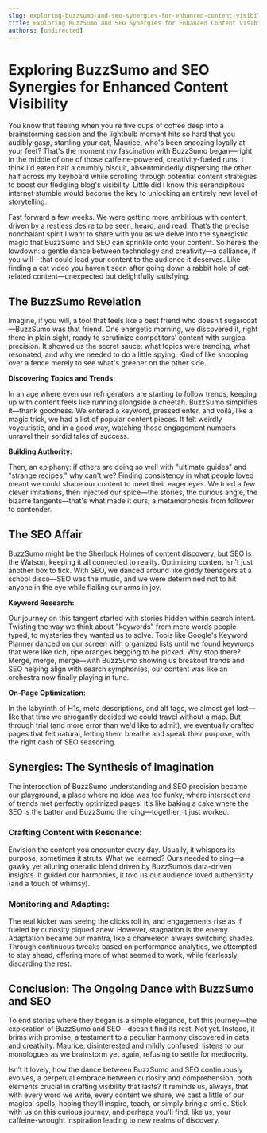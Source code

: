 ```yaml
---
slug: exploring-buzzsumo-and-seo-synergies-for-enhanced-content-visibility
title: Exploring BuzzSumo and SEO Synergies for Enhanced Content Visibility
authors: [undirected]
---
```



# Exploring BuzzSumo and SEO Synergies for Enhanced Content Visibility

You know that feeling when you're five cups of coffee deep into a brainstorming session and the lightbulb moment hits so hard that you audibly gasp, startling your cat, Maurice, who's been snoozing loyally at your feet? That's the moment my fascination with BuzzSumo began—right in the middle of one of those caffeine-powered, creativity-fueled runs. I think I'd eaten half a crumbly biscuit, absentmindedly dispersing the other half across my keyboard while scrolling through potential content strategies to boost our fledgling blog's visibility. Little did I know this serendipitous internet stumble would become the key to unlocking an entirely new level of storytelling.

Fast forward a few weeks. We were getting more ambitious with content, driven by a restless desire to be seen, heard, and read. That’s the precise nonchalant spirit I want to share with you as we delve into the synergistic magic that BuzzSumo and SEO can sprinkle onto your content. So here’s the lowdown: a gentle dance between technology and creativity—a dalliance, if you will—that could lead your content to the audience it deserves. Like finding a cat video you haven't seen after going down a rabbit hole of cat-related content—unexpected but delightfully satisfying.

## The BuzzSumo Revelation

Imagine, if you will, a tool that feels like a best friend who doesn’t sugarcoat—BuzzSumo was that friend. One energetic morning, we discovered it, right there in plain sight, ready to scrutinize competitors’ content with surgical precision. It showed us the secret sauce: what topics were trending, what resonated, and why we needed to do a little spying. Kind of like snooping over a fence merely to see what's greener on the other side.

**Discovering Topics and Trends:**

In an age where even our refrigerators are starting to follow trends, keeping up with content feels like running alongside a cheetah. BuzzSumo simplifies it—thank goodness. We entered a keyword, pressed enter, and voilà, like a magic trick, we had a list of popular content pieces. It felt weirdly voyeuristic, and in a good way, watching those engagement numbers unravel their sordid tales of success.

**Building Authority:**

Then, an epiphany: if others are doing so well with "ultimate guides" and "strange recipes," why can't we? Finding consistency in what people loved meant we could shape our content to meet their eager eyes. We tried a few clever imitations, then injected our spice—the stories, the curious angle, the bizarre tangents—that's what made it ours; a metamorphosis from follower to contender. 

## The SEO Affair

BuzzSumo might be the Sherlock Holmes of content discovery, but SEO is the Watson, keeping it all connected to reality. Optimizing content isn’t just another box to tick. With SEO, we danced around like giddy teenagers at a school disco—SEO was the music, and we were determined not to hit anyone in the eye while flailing our arms in joy.

**Keyword Research:**

Our journey on this tangent started with stories hidden within search intent. Twisting the way we think about "keywords" from mere words people typed, to mysteries they wanted us to solve. Tools like Google's Keyword Planner danced on our screen with organized lists until we found keywords that were like rich, ripe oranges begging to be picked. Why stop there? Merge, merge, merge—with BuzzSumo showing us breakout trends and SEO helping align with search symphonies, our content was like an orchestra now finally playing in tune.

**On-Page Optimization:**

In the labyrinth of H1s, meta descriptions, and alt tags, we almost got lost—like that time we arrogantly decided we could travel without a map. But through trial (and more error than we'd like to admit), we eventually crafted pages that felt natural, letting them breathe and speak their purpose, with the right dash of SEO seasoning.

## Synergies: The Synthesis of Imagination

The intersection of BuzzSumo understanding and SEO precision became our playground, a place where no idea was too funky, where intersections of trends met perfectly optimized pages. It’s like baking a cake where the SEO is the batter and BuzzSumo the icing—together, it just worked.

### Crafting Content with Resonance:

Envision the content you encounter every day. Usually, it whispers its purpose, sometimes it struts. What we learned? Ours needed to sing—a gawky yet alluring operatic blend driven by BuzzSumo’s data-driven insights. It guided our harmonies, it told us our audience loved authenticity (and a touch of whimsy). 

### Monitoring and Adapting:

The real kicker was seeing the clicks roll in, and engagements rise as if fueled by curiosity piqued anew. However, stagnation is the enemy. Adaptation became our mantra, like a chameleon always switching shades. Through continuous tweaks based on performance analytics, we attempted to stay ahead, offering more of what seemed to work, while fearlessly discarding the rest.

## Conclusion: The Ongoing Dance with BuzzSumo and SEO

To end stories where they began is a simple elegance, but this journey—the exploration of BuzzSumo and SEO—doesn't find its rest. Not yet. Instead, it brims with promise, a testament to a peculiar harmony discovered in data and creativity. Maurice, disinterested and mildly confused, listens to our monologues as we brainstorm yet again, refusing to settle for mediocrity.

Isn’t it lovely, how the dance between BuzzSumo and SEO continuously evolves, a perpetual embrace between curiosity and comprehension, both elements crucial in crafting visibility that lasts? It reminds us, always, that with every word we write, every content we share, we cast a little of our magical spells, hoping they’ll inspire, teach, or simply bring a smile. Stick with us on this curious journey, and perhaps you'll find, like us, your caffeine-wrought inspiration leading to new realms of discovery.